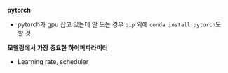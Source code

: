 <b>pytorch</b>
- pytorch가 gpu 잡고 있는데 안 도는 경우 `pip` 외에 `conda install pytorch`도 할 것

<b>모델링에서 가장 중요한 하이퍼파라미터</b>
- Learning rate, scheduler
